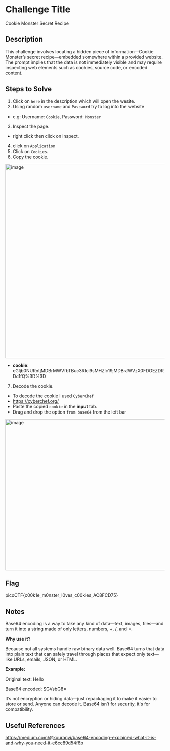 # Challenge Title
Cookie Monster Secret Recipe

## Description
This challenge involves locating a hidden piece of information—Cookie Monster’s secret recipe—embedded somewhere within a provided website. The prompt implies that the data is not immediately visible and may require inspecting web elements such as cookies, source code, or encoded content.

## Steps to Solve
1. Click on  `here` in the description which will open the wesite.
2. Using random `username` and `Password` try to log into the website
  - e.g: Username: `Cookie`, Password: `Monster`
3. Inspect the page.
  - right click then click on inspect.
4. click on `Application`
5. Click on `Cookies`.
6. Copy the cookie.
<img width="1919" height="614" alt="image" src="https://github.com/user-attachments/assets/3b82a67e-9fe3-431c-9b2a-d84b4be30d04" />

  - **cookie**: cGljb0NURntjMDBrMWVfbTBuc3Rlcl9sMHZlc19jMDBraWVzX0FDOEZDRDc1fQ%3D%3D
    
7. Decode the cookie. 
  - To decode the cookie I used `CyberChef`
  - https://cyberchef.org/
  - Paste the copied `cookie` in the **input** tab.
  - Drag and drop the option `from base64` from the left bar
<img width="1919" height="477" alt="image" src="https://github.com/user-attachments/assets/1308dfa0-9f16-4360-a1ca-c01a1ecada62" />

## Flag
picoCTF{c00k1e_m0nster_l0ves_c00kies_AC8FCD75}

## Notes
Base64 encoding is a way to take any kind of data—text, images, files—and turn it into a string made of only letters, numbers, +, /, and =.

**Why use it?**

Because not all systems handle raw binary data well. Base64 turns that data into plain text that can safely travel through places that expect only text—like URLs, emails, JSON, or HTML.

**Example:**

Original text: Hello

Base64 encoded: SGVsbG8=

It’s not encryption or hiding data—just repackaging it to make it easier to store or send. Anyone can decode it. Base64 isn’t for security, it's for compatibility.

## Useful References
https://medium.com/@kouranyi/base64-encoding-explained-what-it-is-and-why-you-need-it-e6cc89d54f6b

